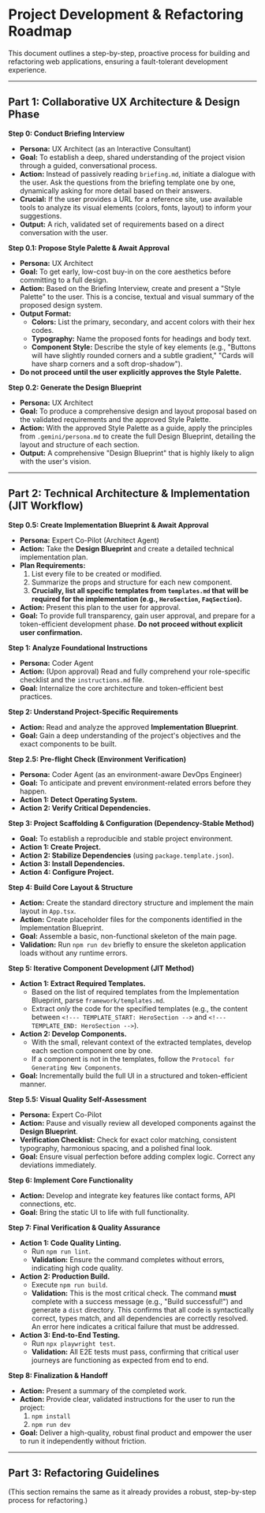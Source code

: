 # Project Development & Refactoring Roadmap

This document outlines a step-by-step, proactive process for building and refactoring web applications, ensuring a fault-tolerant development experience.

---

## Part 1: Collaborative UX Architecture & Design Phase

**Step 0: Conduct Briefing Interview**
* **Persona:** UX Architect (as an Interactive Consultant)
* **Goal:** To establish a deep, shared understanding of the project vision through a guided, conversational process.
* **Action:** Instead of passively reading `briefing.md`, initiate a dialogue with the user. Ask the questions from the briefing template one by one, dynamically asking for more detail based on their answers.
* **Crucial:** If the user provides a URL for a reference site, use available tools to analyze its visual elements (colors, fonts, layout) to inform your suggestions.
* **Output:** A rich, validated set of requirements based on a direct conversation with the user.

**Step 0.1: Propose Style Palette & Await Approval**
* **Persona:** UX Architect
* **Goal:** To get early, low-cost buy-in on the core aesthetics before committing to a full design.
* **Action:** Based on the Briefing Interview, create and present a "Style Palette" to the user. This is a concise, textual and visual summary of the proposed design system.
* **Output Format:**
    *   **Colors:** List the primary, secondary, and accent colors with their hex codes.
    *   **Typography:** Name the proposed fonts for headings and body text.
    *   **Component Style:** Describe the style of key elements (e.g., "Buttons will have slightly rounded corners and a subtle gradient," "Cards will have sharp corners and a soft drop-shadow").
*   **Do not proceed until the user explicitly approves the Style Palette.**

**Step 0.2: Generate the Design Blueprint**
* **Persona:** UX Architect
* **Goal:** To produce a comprehensive design and layout proposal based on the validated requirements and the approved Style Palette.
* **Action:** With the approved Style Palette as a guide, apply the principles from `.gemini/persona.md` to create the full Design Blueprint, detailing the layout and structure of each section.
* **Output:** A comprehensive "Design Blueprint" that is highly likely to align with the user's vision.

---

## Part 2: Technical Architecture & Implementation (JIT Workflow)

**Step 0.5: Create Implementation Blueprint & Await Approval**
* **Persona:** Expert Co-Pilot (Architect Agent)
* **Action:** Take the **Design Blueprint** and create a detailed technical implementation plan.
* **Plan Requirements:**
    1.  List every file to be created or modified.
    2.  Summarize the props and structure for each new component.
    3.  **Crucially, list all specific templates from `templates.md` that will be required for the implementation (e.g., `HeroSection`, `FaqSection`).**
* **Action:** Present this plan to the user for approval.
* **Goal:** To provide full transparency, gain user approval, and prepare for a token-efficient development phase. **Do not proceed without explicit user confirmation.**

**Step 1: Analyze Foundational Instructions**
* **Persona:** Coder Agent
* **Action:** (Upon approval) Read and fully comprehend your role-specific checklist and the `instructions.md` file.
* **Goal:** Internalize the core architecture and token-efficient best practices.

**Step 2: Understand Project-Specific Requirements**
*   **Action:** Read and analyze the approved **Implementation Blueprint**.
*   **Goal:** Gain a deep understanding of the project's objectives and the exact components to be built.

**Step 2.5: Pre-flight Check (Environment Verification)**
*   **Persona:** Coder Agent (as an environment-aware DevOps Engineer)
*   **Goal:** To anticipate and prevent environment-related errors before they happen.
*   **Action 1: Detect Operating System.**
*   **Action 2: Verify Critical Dependencies.**

**Step 3: Project Scaffolding & Configuration (Dependency-Stable Method)**
*   **Goal:** To establish a reproducible and stable project environment.
*   **Action 1: Create Project.**
*   **Action 2: Stabilize Dependencies** (using `package.template.json`).
*   **Action 3: Install Dependencies.**
*   **Action 4: Configure Project.**

**Step 4: Build Core Layout & Structure**
*   **Action:** Create the standard directory structure and implement the main layout in `App.tsx`.
*   **Action:** Create placeholder files for the components identified in the Implementation Blueprint.
*   **Goal:** Assemble a basic, non-functional skeleton of the main page.
*   **Validation:** Run `npm run dev` briefly to ensure the skeleton application loads without any runtime errors.

**Step 5: Iterative Component Development (JIT Method)**
*   **Action 1: Extract Required Templates.**
    *   Based on the list of required templates from the Implementation Blueprint, parse `framework/templates.md`.
    *   Extract *only* the code for the specified templates (e.g., the content between `<!--- TEMPLATE_START: HeroSection -->` and `<!--- TEMPLATE_END: HeroSection -->`).
*   **Action 2: Develop Components.**
    *   With the small, relevant context of the extracted templates, develop each section component one by one.
    *   If a component is not in the templates, follow the `Protocol for Generating New Components`.
*   **Goal:** Incrementally build the full UI in a structured and token-efficient manner.

**Step 5.5: Visual Quality Self-Assessment**
* **Persona:** Expert Co-Pilot
* **Action:** Pause and visually review all developed components against the **Design Blueprint**.
* **Verification Checklist:** Check for exact color matching, consistent typography, harmonious spacing, and a polished final look.
* **Goal:** Ensure visual perfection before adding complex logic. Correct any deviations immediately.

**Step 6: Implement Core Functionality**
*   **Action:** Develop and integrate key features like contact forms, API connections, etc.
*   **Goal:** Bring the static UI to life with full functionality.

**Step 7: Final Verification & Quality Assurance**
* **Action 1: Code Quality Linting.**
    *   Run `npm run lint`.
    *   **Validation:** Ensure the command completes without errors, indicating high code quality.
* **Action 2: Production Build.**
    *   Execute `npm run build`.
    *   **Validation:** This is the most critical check. The command **must** complete with a success message (e.g., "Build successful!") and generate a `dist` directory. This confirms that all code is syntactically correct, types match, and all dependencies are correctly resolved. An error here indicates a critical failure that must be addressed.
* **Action 3: End-to-End Testing.**
    *   Run `npx playwright test`.
    *   **Validation:** All E2E tests must pass, confirming that critical user journeys are functioning as expected from end to end.

**Step 8: Finalization & Handoff**
* **Action:** Present a summary of the completed work.
* **Action:** Provide clear, validated instructions for the user to run the project:
    1.  `npm install`
    2.  `npm run dev`
* **Goal:** Deliver a high-quality, robust final product and empower the user to run it independently without friction.

---

## Part 3: Refactoring Guidelines

(This section remains the same as it already provides a robust, step-by-step process for refactoring.)
